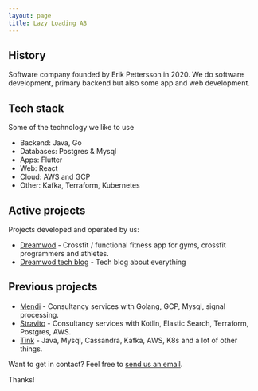 ```yaml
---
layout: page
title: Lazy Loading AB
---
```


## History

Software company founded by Erik Pettersson in 2020. We do software development, primary backend but also some app and web development. 

## Tech stack

Some of the technology we like to use

* Backend: Java, Go
* Databases: Postgres & Mysql
* Apps: Flutter
* Web: React
* Cloud: AWS and GCP
* Other: Kafka, Terraform, Kubernetes

## Active projects

Projects developed and operated by us:

* [Dreamwod](https://www.dreamwod.app) - Crossfit / functional fitness app for gyms, crossfit programmers and athletes.  
* [Dreamwod tech blog](https://medium.com/dreamwod-tech) - Tech blog about everything


## Previous projects
* [Mendi](https://www.mendi.io) - Consultancy services with Golang, GCP, Mysql, signal processing.    
* [Stravito](https://www.stravito.com) - Consultancy services with Kotlin, Elastic Search, Terraform, Postgres, AWS. 
* [Tink](https://www.tink.com) - Java, Mysql, Cassandra, Kafka, AWS, K8s and a lot of other things.  

Want to get in contact? Feel free to [send us an email](mailto:erik@lazyloading.se).

Thanks!
